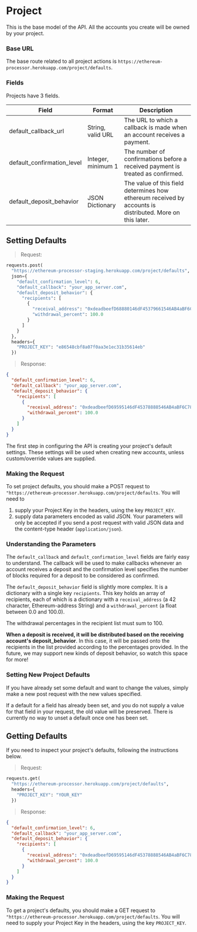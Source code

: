 # Project

This is the base model of the API. All the accounts you create will be owned by your project. 

### Base URL
The base route related to all project actions is `https://ethereum-processor.herokuapp.com/project/defaults`. 

### Fields
Projects have 3 fields. 

Field | Format | Description
--------- | ------- | -----------
default_callback_url | String, valid URL | The URL to which a callback is made when an account receives a payment.
default_confirmation_level | Integer, minimum 1 | The number of confirmations before a received payment is treated as confirmed. 
default_deposit_behavior | JSON Dictionary | The value of this field determines how ethereum received by accounts is distributed. More on this later.

## Setting Defaults

> Request:

```python
requests.post(
  "https://ethereum-processor-staging.herokuapp.com/project/defaults",
  json={
    "default_confirmation_level": 6,
    "default_callback": "your_app_server.com",
    "default_deposit_behavior": {
      "recipients": [
        {
          "receival_address": "0xdeadbeefD68880146dF45379661546AB4aBF6C78",
          "withdrawal_percent": 100.0
        }
      ]
    }
  },
  headers={
    "PROJECT_KEY": "e86548cbf8a07f0aa3e1ec31b35614eb"
  })
```

> Response:

```json
{
  "default_confirmation_level": 6,
  "default_callback": "your_app_server.com",
  "default_deposit_behavior": {
    "recipients": [
      {
        "receival_address": "0xdeadbeefD69595146dF45378888546AB4aBF6C78",
        "withdrawal_percent": 100.0
      }
    ]
  }
}
```

The first step in configuring the API is creating your project's default settings. These settings will be used when creating new accounts, unless custom/override values are supplied. 

### Making the Request

To set project defaults, you should make a POST request to `"https://ethereum-processor.herokuapp.com/project/defaults`. You will need to

1. supply your Project Key in the headers, using the key `PROJECT_KEY`.
2. supply data parameters encoded as valid JSON. Your parameters will only be accepted if you send a post request with valid JSON data and the content-type header (`application/json`).

### Understanding the Parameters

The `default_callback` and `default_confirmation_level` fields are fairly easy to understand. The callback will be used to make callbacks whenever an account receives a deposit and the confirmation level specifies the number of blocks required for a deposit to be considered as confirmed.

The `default_deposit_behavior` field is slightly more complex. It is a dictionary with a single key `recipients`. This key holds an array of recipients, each of which is a dictionary with a `receival_address` (a 42 character, Ethereum-address String) and a `withdrawal_percent` (a float between 0.0 and 100.0). 

<aside class="notice">
  The withdrawal percentages in the recipient list must sum to 100.
</aside>

**When a deposit is received, it will be distributed based on the receiving account's deposit_behavior**. In this case, it will be passed onto the recipients in the list provided according to the percentages provided. In the future, we may support new kinds of deposit behavior, so watch this space for more!

### Setting New Project Defaults

If you have already set some default and want to change the values, simply make a new post request with the new values specified.

<aside class="notice">
  If a default for a field has already been set, and you do not supply a value for that field in your request, the old value will be preserved. There is currently no way to unset a default once one has been set.
</aside>

## Getting Defaults

If you need to inspect your project's defaults, following the instructions below.

> Request:

```python
requests.get(
  "https://ethereum-processor.herokuapp.com/project/defaults",
  headers={
    "PROJECT_KEY": "YOUR_KEY"
  })
```

> Response:

```json
{
  "default_confirmation_level": 6,
  "default_callback": "your_app_server.com",
  "default_deposit_behavior": {
    "recipients": [
      {
        "receival_address": "0xdeadbeefD69595146dF45378888546AB4aBF6C78",
        "withdrawal_percent": 100.0
      }
    ]
  }
}
```

### Making the Request

To get a project's defaults, you should make a GET request to `"https://ethereum-processor.herokuapp.com/project/defaults`. You will need to supply your Project Key in the headers, using the key `PROJECT_KEY`.
